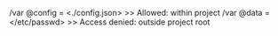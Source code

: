 /var @config = <./config.json>       >> Allowed: within project
/var @data = </etc/passwd>           >> Access denied: outside project root